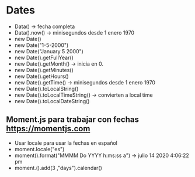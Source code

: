 # Dates

- Data() -> fecha completa
- Data().now() -> minisegundos desde 1 enero 1970
- new Date()
- new Date("1-5-2000")
- new Date("January 5 2000")
- new Date().getFullYear()
- new Date().getMonth() -> inicia en 0.
- new Date().getMinutes()
- new Date().getHours()
- new Date().getTime() -> minisegundos desde 1 enero 1970
- new Date().toLocalString()
- new Date().toLocalTimeString() -> convierten a local time
- new Date().toLocalDateString()

## Moment.js para trabajar con fechas https://momentjs.com

- Usar locale para usar la fechas en español
- moment.locale("es")
- moment().format("MMMM Do YYYY h:ms:ss a") -> julio 14 2020 4:06:22 pm
- moment.().add(3 ,"days").calendar()
